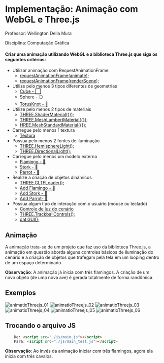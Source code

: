 # Implementação: Animação com WebGL e Three.js

<p>Professor: Wellington Della Mura</p>
<p>Disciplina: Computação Gráfica</p>

#### Criar uma animação utilizando WebGL e a biblioteca Three.js que siga os seguintes critérios:

- Utilizar animação com RequestAnimationFrame
    - [requestAnimationFrame(animate);](https://github.com/LuisFernandoBenatto/Computer-Graphics/blob/main/src/animation/js/main.js#L68)
    - [requestAnimationFrame(renderScene);](https://github.com/LuisFernandoBenatto/Computer-Graphics/blob/main/src/animation/js/main.js#L149) 
- Utilize pelo menos 3 tipos diferentes de geometrias
    - [Cube - ⬜](https://github.com/LuisFernandoBenatto/Computer-Graphics/blob/main/src/animation/js/main.js#L419L431)
    - [Sphere - ⚪](https://github.com/LuisFernandoBenatto/Computer-Graphics/blob/main/src/animation/js/main.js#L433L442)
    - [TorusKnot - 🥨](https://github.com/LuisFernandoBenatto/Computer-Graphics/blob/main/src/animation/js/main.js#L444L456)
- Utilize pelo menos 2 tipos de materiais
    - [THREE.ShaderMaterial({});](https://github.com/LuisFernandoBenatto/Computer-Graphics/blob/main/src/animation/js/main.js#L323)
    - [THREE.MeshLambertMaterial({});](https://github.com/LuisFernandoBenatto/Computer-Graphics/blob/main/src/animation/js/main.js#L343)
    - [HREE.MeshStandardMaterial({});](https://github.com/LuisFernandoBenatto/Computer-Graphics/blob/main/src/animation/js/main.js#L422)
- Carregue pelo menos 1 textura
    - [Textura](https://github.com/LuisFernandoBenatto/Computer-Graphics/blob/main/src/animation/js/main.js#L339L349)
- Possua pelo menos 2 fontes de iluminação
    - [THREE.HemisphereLight();](https://github.com/LuisFernandoBenatto/Computer-Graphics/blob/main/src/animation/js/main.js#L226L232)
    - [THREE.DirectionalLight();](https://github.com/LuisFernandoBenatto/Computer-Graphics/blob/main/src/animation/js/main.js#L239L261)
- Carregue pelo menos um modelo externo
    - [Flamingo - 🦩](https://github.com/LuisFernandoBenatto/Computer-Graphics/blob/main/src/animation/js/main.js#L364L372)
    - [Stork - 🦤](https://github.com/LuisFernandoBenatto/Computer-Graphics/blob/main/src/animation/js/main.js#L374L382)
    - [Parrot - 🦜](https://github.com/LuisFernandoBenatto/Computer-Graphics/blob/main/src/animation/js/main.js#L384L392)
- Realize a criação de objetos dinâmicos  
    - [THREE.GLTFLoader();](https://github.com/LuisFernandoBenatto/Computer-Graphics/blob/main/src/animation/js/main.js#L351L362)
    - [Add Flamingo - 🦩](https://github.com/LuisFernandoBenatto/Computer-Graphics/blob/main/src/animation/js/main.js#L101L104)
    - [Add Stork - 🦤](https://github.com/LuisFernandoBenatto/Computer-Graphics/blob/main/src/animation/js/main.js#L109L112)
    - [Add Parrot- 🦜](https://github.com/LuisFernandoBenatto/Computer-Graphics/blob/main/src/animation/js/main.js#L105L108)
- Possua algum tipo de interação com o usuário (mouse ou teclado)
    - [Controle de luz do cenário](https://github.com/LuisFernandoBenatto/Computer-Graphics/blob/main/src/animation/js/main.js#L93L100)
    - [THREE.TrackballControls();](https://github.com/LuisFernandoBenatto/Computer-Graphics/blob/main/src/animation/js/main.js#L306L313)
    - [dat.GUI();](https://github.com/LuisFernandoBenatto/Computer-Graphics/blob/main/src/animation/js/main.js#L126L135)



## Animação

A animação trata-se de um projeto que faz uso da biblioteca Three.js, a animação em questão aborda alguns controles básicos de iluminação do cenário e a criação de objetos que trafegam pela tela em um looping dentro de um espaço determinado.  

**Observação**: A animação já inicia com três flamingos. A criação de um novo objeto (de uma nova ave) é gerada totalmente de forma randômica. 
 
 
 ## Exemplos
 
 ![animatioThreejs_01](https://user-images.githubusercontent.com/49990149/188483152-ea1c9729-2d27-44f7-a9be-a300f343501b.png)
 ![animatioThreejs_02](https://user-images.githubusercontent.com/49990149/188483603-54661d4a-f9ce-4c26-a84b-3b999b0a6d86.png)
![animatioThreejs_03](https://user-images.githubusercontent.com/49990149/188484289-73e49c23-5c32-44cc-bc60-b8476bf5bbad.png)
![animatioThreejs_04](https://user-images.githubusercontent.com/49990149/188484349-07284dce-12eb-42ef-a11a-334c67b59a94.png)
![animatioThreejs_05](https://user-images.githubusercontent.com/49990149/188484395-66518fa0-2c43-4478-8eac-810c993258fe.png)
![animatioThreejs_06](https://user-images.githubusercontent.com/49990149/188484407-0a5f6e10-1558-4c21-a140-1417b5bf1e93.png)

## Trocando o arquivo JS
```html
    De: <script src="./js/main.js"></script>
    Para: <script src="./js/main_test.js"></script>
```
**Observação**: Ao invés da animação iniciar com três flamingos, agora ela inicia com três cavalos.

